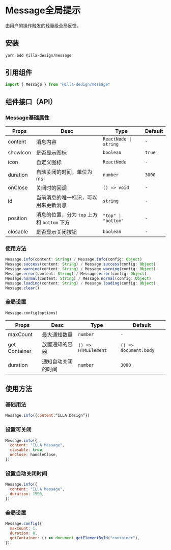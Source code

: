 # Message全局提示

由用户的操作触发的轻量级全局反馈。

## 安装

```bash
yarn add @illa-design/message
```

## 引用组件

```jsx
import { Message } from "@illa-dedign/message"
```

## 组件接口（API）

### Message基础属性

| Props    | Desc                                        | Type                 | Default |
| -------- | ------------------------------------------- | -------------------- | ------- |
| content  | 消息内容                                    | `ReactNode \| string` | `-`     |
| showIcon | 是否显示图标                                | `boolean`            | `true`  |
| icon     | 自定义图标                                  | `ReactNode`          | `-`     |
| duration | 自动关闭的时间，单位为ms                    | `number`             | `3000`  |
| onClose  | 关闭时的回调                                | `() => void `        | `-`     |
| id       | 当前消息的唯一标识，可以用来更新消息        | `string`             | `-`     |
| position | 消息的位置，分为 `top` 上方和 `bottom` 下方 | `"top" \| "bottom" `  | `-`     |
| closable | 是否显示关闭按钮                            | `boolean`            | `-`     |

### 使用方法

```jsx
Message.info(content: String) / Message.info(config: Object)
Message.success(content: String) / Message.success(config: Object)
Message.warning(content: String) / Message.warning(config: Object)
Message.error(content: String) / Message.error(config: Object)
Message.normal(content: String) / Message.normal(config: Object)
Message.loading(content: String) / Message.loading(config: Object)
Message.clear()
```

### 全局设置

```
Message.config(options)
```

| Props         | Desc               | Type                | Default               |
| ------------- | ------------------ | ------------------- | --------------------- |
| maxCount      | 最大通知数量       | `number`            | `-`                   |
| get Container | 放置通知的容器     | `() => HTMLElement` | `() => document.body` |
| duration      | 通知自动关闭的时间 | `number`            | `3000`                |

## 使用方法

### 基础用法

```jsx
Message.info({content:“ILLA Design”})
```

### 设置可关闭

```jsx
Message.info({
  content: "ILLA Message",
  closable: true,
  onClose: handleClose,
})
```

### 设置自动关闭时间

```jsx
Message.info({
  content: "ILLA Message",
  duration: 1500,
})
```

### 全局设置

```jsx
Message.config({
  maxCount: 1,
  duration: 0,
  getContainer: () => document.getElementById("container"),
})
```
